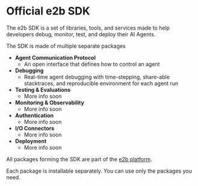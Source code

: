 # Official e2b SDK

The e2b SDK is a set of libraries, tools, and services made to help developers
debug, monitor, test, and deploy their AI Agents.

The SDK is made of multiple separate packages

- **Agent Communication Protocol**
  - An open interface that defines how to control an agent
- **Debugging**
  - Real-time agent debugging with time-stepping, share-able stacktraces, and
    reproducible environment for each agent run
- **Testing & Evaluations**
  - More info soon
- **Monitoring & Observability**
  - More info soon
- **Authentication**
  - More info soon
- **I/O Connectors**
  - More info soon
- **Deployment**
  - More info soon

All packages forming the SDK are part of the [e2b platform](https://e2b.dev).

Each package is installable separately. You can use only the packages you need.

